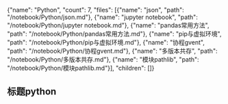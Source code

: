 {"name": "Python", "count": 7, "files": [{"name": "json", "path": "/notebook/Python/json.md"}, {"name": "jupyter notebook", "path": "/notebook/Python/jupyter notebook.md"}, {"name": "pandas常用方法", "path": "/notebook/Python/pandas常用方法.md"}, {"name": "pip与虚拟环境", "path": "/notebook/Python/pip与虚拟环境.md"}, {"name": "协程gvent", "path": "/notebook/Python/协程gvent.md"}, {"name": "多版本共存", "path": "/notebook/Python/多版本共存.md"}, {"name": "模块pathlib", "path": "/notebook/Python/模块pathlib.md"}], "children": []}

## 标题python